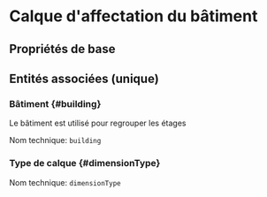 # Calque d'affectation du bâtiment
<!--- THIS FILE IS GENERATED PLEASE DO NOT EDIT IT DIRECTLY --->



## Propriétés de base



## Entités associées (unique)

### Bâtiment {#building}

Le bâtiment est utilisé pour regrouper les étages

Nom technique: ```building```

### Type de calque {#dimensionType}



Nom technique: ```dimensionType```





